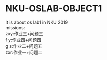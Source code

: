 # NKU-OSLAB-OBJECT1
It is about os lab1 in NKU 2019  
missions:  
zxy:作业三+问题三  
f y:作业四+问题四  
g s:作业二+问题五  
zxr:作业一+问题二  
